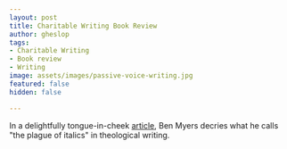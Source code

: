 ```yaml
---
layout: post
title: Charitable Writing Book Review
author: gheslop
tags:
- Charitable Writing
- Book review
- Writing
image: assets/images/passive-voice-writing.jpg
featured: false
hidden: false

---
```

In a delightfully tongue-in-cheek [article](https://www.faith-theology.com/2016/06/the-plague-of-italics-its-causes.html "Plague of Italics"), Ben Myers decries what he calls "the plague of italics" in theological writing. 

<link rel="canonical" href=" link no spaces " />